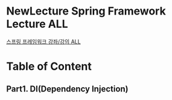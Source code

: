# NewLecture Spring Framework Lecture ALL

[스프링 프레임워크 강좌/강의 ALL](https://www.youtube.com/playlist?list=PLq8wAnVUcTFUHYMzoV2RoFoY2HDTKru3T)

# Table of Content

## Part1. DI(Dependency Injection)


